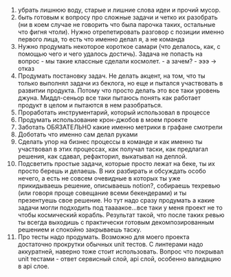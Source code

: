 1. убрать лишнюю воду, старые и лишние слова идеи и прочий мусор.
2. быть готовым к вопросу про сложные задачи и четко их разобрать (ни в коем случае не говорить что была парочка таких, остальные что фигня чтоли). Нужно отрепетировать разговор с позиции именно первого лица, то есть что именно делал я, а не команда
3. Нужно продумать некоторое короткое самари (что делалось, как, с помощью чего и чего удалось достичь). Задача не попасть на вопрос - мы такие классные сделали космолет. - а зачем? - эээ -> отказ
4. Продумать постановку задач. Не делать акцент, на том, что ты только выполнял задачи из беклога, но еще и пытался участвовать в развитии продукта. Потому что просто делать это все таки уровень джуна. Миддл-сеньор все таки пытаюсь понять как работает продукт в целом и пытаются в нем разобраться.
5. Проработать инструментарий, который использовал в процессе
6. Продумать использование крон-джобов в моем проекте
7. Заботать ОБЯЗАТЕЛЬНО какие именно метрики в графане смотрели
8. Доботать что именно сам делал руками
9. Сделать упор на бизнес процессы в команде и как именно ты участвовал в этих процессах, как получал таски, как предлагал решения, как сдавал, рефакторил, выкатывал на деплой.
10. Подсветить простые задачи, которые просто лежат на беке, ты их просто берешь и делаешь. В них разбирать и обсуждать особо нечего, а есть не совсем очевидные в которых ты уже прикидываешь решение, описываешь notion?, собираешь техревью (или говоря проще совещание всеми бекендерами) и ты презентуешь свое решение. Но тут надо сразу продумать а какие задачи могли подходить под таааакое...все таки у меня проект не то чтобы космический корабль. Результат такой, что после таких ревью ты всегда выходишь с практически готовым декомпозированным решением и спокойно закрываешь таску.
11. Про тесты надо продумать. Возможно для моего проекта достаточно прокрутки обычных unit тестов. С линтерами надо аккуратней, наверно тоже стоит использовать. Вопрос что покрывал unit тестами - ответ сервисный слой, api слой, особенно валидацию в api слое.
